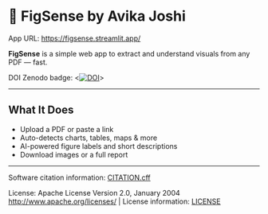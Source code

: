 # 🧠 FigSense by Avika Joshi

App URL: https://figsense.streamlit.app/

**FigSense** is a simple web app to extract and understand visuals from any PDF — fast.

DOI Zenodo badge: \<[![DOI](https://zenodo.org/badge/DOI/10.5281/zenodo.16752113.svg)](https://doi.org/10.5281/zenodo.16752113)\>

---

## What It Does

- Upload a PDF or paste a link  
- Auto-detects charts, tables, maps & more  
- AI-powered figure labels and short descriptions  
- Download images or a full report

---

Software citation information: [CITATION.cff](CITATION.cff)

License: Apache License Version 2.0, January 2004 http://www.apache.org/licenses/ | License information: [LICENSE](LICENSE)